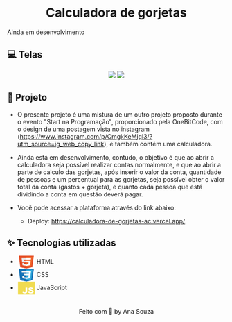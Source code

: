 <h1 align="center"> Calculadora de gorjetas </h1>

Ainda em desenvolvimento

<h2> 💻 Telas </h2>

<div align="center">
  <img src="https://user-images.githubusercontent.com/89041008/210126236-2924dcbf-120d-4b5f-8eb2-d8a603baf70d.png" width=45% />

  <img src="https://user-images.githubusercontent.com/89041008/210126249-ffbd52f7-56c4-439e-a56c-60c6b0140b8b.png" width=45% />
</div>


<h2> 🚀 Projeto </h2>

- O presente projeto é uma mistura de um outro projeto proposto durante o evento "Start na Programação", proporcionado pela OneBitCode, com o design de uma postagem vista no instagram (https://www.instagram.com/p/CmgkKeMjql3/?utm_source=ig_web_copy_link), e também contém uma calculadora.

- Ainda está em desenvolvimento, contudo, o objetivo é que ao abrir a calculadora seja possível realizar contas normalmente, e que ao abrir a parte de calculo das gorjetas, após inserir o valor da conta, quantidade de pessoas e um percentual para as gorjetas, seja possível obter o valor total da conta (gastos + gorjeta), e quanto cada pessoa que está dividindo a conta em questão deverá pagar.

- Você pode acessar a plataforma através do link abaixo:
  - Deploy: https://calculadora-de-gorjetas-ac.vercel.app/

<h2> ✨ Tecnologias utilizadas </h2>

- <img align="center" alt="ana-HTML" height="30" width="40" src="https://raw.githubusercontent.com/devicons/devicon/master/icons/html5/html5-original.svg"> HTML
- <img align="center" alt="ana-CSS" height="30" width="40" src="https://raw.githubusercontent.com/devicons/devicon/master/icons/css3/css3-original.svg"> CSS
- <img align="center" alt="ana-Js" height="30" width="40" src="https://raw.githubusercontent.com/devicons/devicon/master/icons/javascript/javascript-plain.svg"> JavaScript

##

<p align="center">
  Feito com 💙 by Ana Souza
</p>
